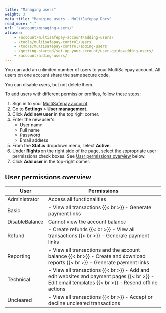 ```yaml
---
title: "Managing users"
weight: 3
meta_title: "Managing users - MultiSafepay Docs"
read_more: "."
url: '/account/managing-users/'
aliases:
    - /account/multisafepay-account/adding-users/
    - /tools/multisafepay-control/users
    - /tools/multisafepay-control/adding-users
    - /getting-started/set-up-your-account/user-guide/adding-users/
    - /account/adding-users/
---
```


You can add an unlimited number of users to your MultiSafepay account. All users on one account share the same secure code. 

You can disable users, but not delete them.

To add users with different permission profiles, follow these steps:

1. Sign in to your [MultiSafepay account](https://merchant.multisafepay.com).
2. Go to **Settings** > **User management**.
3. Click **Add new user** in the top right corner.
4. Enter the new user's:  
    - User name
    - Full name
    - Password
    - Email address
5. From the **Status** dropdown menu, select **Active**.
6. Under **Rights** on the right side of the page, select the appropriate user permissions check boxes. See [User permissions overview](#user-permissions-overview) below.
7. Click **Add user** in the top-right corner.

## User permissions overview

| User | Permissions |
|---|---|
| Administrator | Access all functionalities |
| Basic | - View all transactions {{< br >}} - Generate payment links |
| DisableBalance | Cannot view the account balance |
| Refund | - Create refunds {{< br >}} - View all transactions {{< br >}} - Generate payment links |
| Reporting | - View all transactions and the account balance {{< br >}} - Create and download reports {{< br >}} - Generate payment links |
| Technical | - View all transactions {{< br >}} - Add and edit websites and payment pages {{< br >}} - Edit email templates {{< br >}} - Resend offline actions |
| Uncleared | - View all transactions {{< br >}} - Accept or decline uncleared transactions |
    
 
